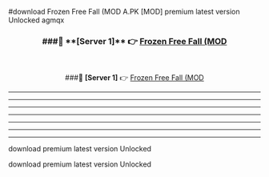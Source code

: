 #download Frozen Free Fall (MOD A.PK [MOD] premium latest version Unlocked agmqx 



<div align="center">
<h3>###🔹 **[Server 1]** 👉 <a href="https://download1apk.web.app/">Frozen Free Fall (MOD</a></h3><br>


###🔹 **[Server 1]** 👉 <a href="https://download1apk.web.app/">Frozen Free Fall (MOD</a></h3>
</div>



----------------------------------------------------------

----------------------------------------------------------

----------------------------------------------------------

----------------------------------------------------------

----------------------------------------------------------

----------------------------------------------------------

----------------------------------------------------------

download premium latest version Unlocked

download premium latest version Unlocked
